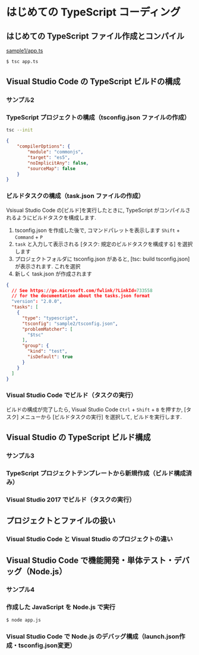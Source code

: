 # はじめての TypeScript コーディング
## はじめての TypeScript ファイル作成とコンパイル
[sample1/app.ts](examples/sample1/app.ts)

```bash
$ tsc app.ts
```

## Visual Studio Code の TypeScript ビルドの構成
### サンプル2

### TypeScript プロジェクトの構成（tsconfig.json ファイルの作成）

```bash
tsc --init
```

```json
{
    "compilerOptions": {
        "module": "commonjs",
        "target": "es5",
        "noImplicitAny": false,
        "sourceMap": false
    }
}
```

### ビルドタスクの構成（task.json ファイルの作成）
Vsisual Studio Code の[ビルド]を実行したときに, TypeScript がコンパイルされるようにビルドタスクを構成します.

1. tsconfig.json を作成した後で, コマンドパレットを表示します `Shift` + `Command` + `P`
2. `task` と入力して表示される [タスク: 規定のビルドタスクを構成する] を選択します
3. プロジェクトフォルダに tsconfig.json があると, [tsc: build tsconfig.json] が表示されます. これを選択
4. 新しく task.json が作成されます

``` json
{
  // See https://go.microsoft.com/fwlink/?LinkId=733558
  // for the documentation about the tasks.json format
  "version": "2.0.0",
  "tasks": [
    {
      "type": "typescript",
      "tsconfig": "sample2/tsconfig.json",
      "problemMatcher": [
        "$tsc"
      ],
      "group": {
        "kind": "test",
        "isDefault": true
      }
    }
  ]
}
```

### Visual Studio Code でビルド（タスクの実行）
ビルドの構成が完了したら, Visual Studio Code `Ctrl` + `Shift` + `B` を押すか,
[タスク] メニューから [ビルドタスクの実行] を選択して, ビルドを実行します.

## Visual Studio の TypeScript ビルド構成
### サンプル3
### TypeScript プロジェクトテンプレートから新規作成（ビルド構成済み）
### Visual Studio 2017 でビルド（タスクの実行）

## プロジェクトとファイルの扱い
### Visual Studio Code と Visual Studio のプロジェクトの違い
## Visual Studio Code で機能開発・単体テスト・デバッグ（Node.js）
### サンプル4

### 作成した JavaScript を Node.js で実行

```bash
$ node app.js
```

### Visual Studio Code で Node.js のデバッグ構成（launch.json作成・tsconfig.json変更）



